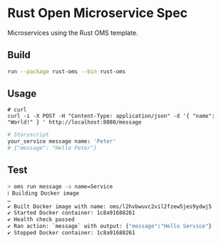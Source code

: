 # Rust Open Microservice Spec

Microservices using the Rust OMS template.

Build
-----

```sh
run --package rust-oms --bin rust-oms
```

Usage
-----

```curl
# curl
curl -i -X POST -H "Content-Type: application/json" -d '{ "name": "World!" } ' http://localhost:8080/message
```

```coffee
# Storyscript
your_service message name: 'Peter'
# {"message": "Hello Peter"}
```

Test
----

```sh
> oms run message -a name=Service
ℹ Building Docker image
…
✔ Built Docker image with name: oms/l2hvbwuvc2vil2fzew5jes9ydwj5
✔ Started Docker container: 1c8a91688261
✔ Health check passed
✔ Ran action: `message` with output: {"message":"Hello Service"}
✔ Stopped Docker container: 1c8a91688261
```
